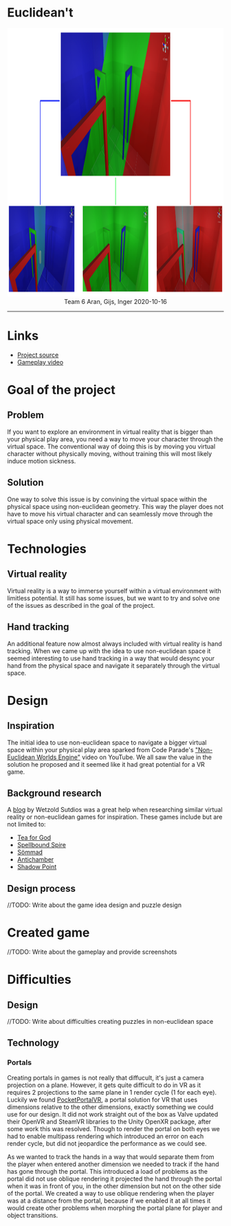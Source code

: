 # Euclidean't

<p align="center">
<img width="1340" height="625" src="./Images/Dimensions.png"/>
Team 6
Aran, Gijs, Inger
2020-10-16
</p>

---

# Links
- [Project source](https://github.com/Euclidean-t/Euclidea-N-T)
- [Gameplay video](./Videos/Gameplay.mp4)

# Goal of the project
## Problem
If you want to explore an environment in virtual reality that is bigger than your physical play area, you need a way to move your character through the virtual space. The conventional way of doing this is by moving you virtual character without physically moving, without training this will most likely induce motion sickness.

## Solution
One way to solve this issue is by convining the virtual space within the physical space using non-euclidean geometry. This way the player does not have to move his virtual character and can seamlessly move through the virtual space only using physical movement.

# Technologies
## Virtual reality
Virtual reality is a way to immerse yourself within a virtual environment with limitless potential. It still has some issues, but we want to try and solve one of the issues as described in the goal of the project. 

## Hand tracking
An additional feature now almost always included with virtual reality is hand tracking. When we came up with the idea to use non-euclidean space it seemed interesting to use hand tracking in a way that would desync your hand from the physical space and navigate it separately through the virtual space.


# Design
## Inspiration
The initial idea to use non-euclidean space to navigate a bigger virtual space within your physical play area sparked from Code Parade's ["Non-Euclidean Worlds Engine"](https://youtu.be/kEB11PQ9Eo8?t=245) video on YouTube. We all saw the value in the solution he proposed and it seemed like it had great potential for a VR game.

## Background research
A [blog](https://blog.wetzold.com/) by Wetzold Sutdios was a great help when researching similar virtual reality or non-euclidean games for inspiration. These games include but are not limited to:
- [Tea for God](https://void-room.itch.io/tea-for-god)
- [Spellbound Spire](https://void-room.itch.io/tea-for-god)
- [Sömmad](https://store.steampowered.com/app/676470/Sommad/)
- [Antichamber](https://store.steampowered.com/app/219890/Antichamber/)
- [Shadow Point](https://www.oculus.com/experiences/quest/2088119334554800/?locale=en_US)

## Design process
//TODO: Write about the game idea design and puzzle design

# Created game
//TODO: Write about the gameplay and provide screenshots 

# Difficulties
## Design
//TODO: Write about difficulties creating puzzles in non-euclidean space

## Technology
### Portals
Creating portals in games is not really that diffucult, it's just a camera projection on a plane. However, it gets quite difficult to do in VR as it requires 2 projections to the same plane in 1 render cycle (1 for each eye). Luckily we found [PocketPortalVR](https://assetstore.unity.com/packages/tools/particles-effects/pocket-portal-vr-85657), a portal solution for VR that uses dimensions relative to the other dimensions, exactly something we could use for our design. It did not work straight out of the box as Valve updated their OpenVR and SteamVR libraries to the Unity OpenXR package, after some work this was resolved. Though to render the portal on both eyes we had to enable multipass rendering which introduced an error on each render cycle, but did not jeopardice the performance as we could see.

As we wanted to track the hands in a way that would separate them from the player when entered another dimension we needed to track if the hand has gone through the portal. This introduced a load of problems as the portal did not use oblique rendering it projected the hand through the portal when it was in front of you, in the other dimension but not on the other side of the portal. We created a way to use oblique rendering when the player was at a distance from the portal, because if we enabled it at all times it would create other problems when morphing the portal plane for player and object transitions.
